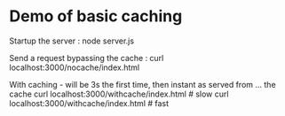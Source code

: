 # Demo of basic caching

Startup the server :
    node server.js

Send a request bypassing the cache :
    curl localhost:3000/nocache/index.html

With caching - will be 3s the first time, then instant as served from ... the cache
    curl localhost:3000/withcache/index.html # slow
    curl localhost:3000/withcache/index.html # fast
